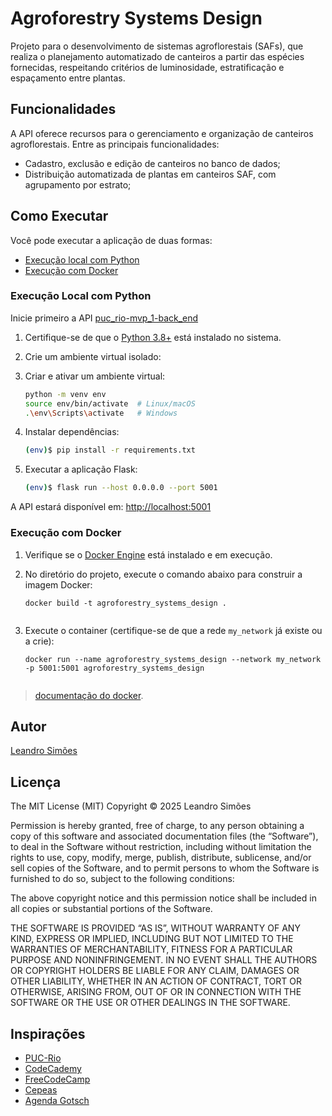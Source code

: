 # Agroforestry Systems Design

Projeto para o desenvolvimento de sistemas agroflorestais (SAFs), que realiza o planejamento automatizado de canteiros a partir das espécies fornecidas, respeitando critérios de luminosidade, estratificação e espaçamento entre plantas.

## Funcionalidades

A API oferece recursos para o gerenciamento e organização de canteiros agroflorestais. Entre as principais funcionalidades:

- Cadastro, exclusão e edição de canteiros no banco de dados;
- Distribuição automatizada de plantas em canteiros SAF, com agrupamento por estrato;

## Como Executar

Você pode executar a aplicação de duas formas:

- [Execução local com Python](#execução-local-com-python)
- [Execução com Docker](#execução-com-docker)

### Execução Local com Python

Inicie primeiro a API [puc_rio-mvp_1-back_end](https://github.com/Leandr0SmS/puc_rio-mvp_1-back_end)

1. Certifique-se de que o [Python 3.8+](https://www.python.org/) está instalado no sistema.
2. Crie um ambiente virtual isolado:

3. Criar e ativar um ambiente virtual:

   ```bash
   python -m venv env
   source env/bin/activate  # Linux/macOS
   .\env\Scripts\activate   # Windows

4. Instalar dependências:

   ```bash
   (env)$ pip install -r requirements.txt

5. Executar a aplicação Flask:

   ```bash
   (env)$ flask run --host 0.0.0.0 --port 5001

A API estará disponível em: [http://localhost:5001](http://localhost:5001)

### Execução com Docker

1. Verifique se o [Docker Engine](https://docs.docker.com/engine/) está instalado e em execução.

2. No diretório do projeto, execute o comando abaixo para construir a imagem Docker:

   ```Docker CLI
   docker build -t agroforestry_systems_design .


3. Execute o container (certifique-se de que a rede `my_network` já existe ou a crie):

   ```Docker CLI
   docker run --name agroforestry_systems_design --network my_network -p 5001:5001 agroforestry_systems_design


>[documentação do docker](https://docs.docker.com/engine/reference/run/).

## Autor

[Leandro Simões](https://github.com/Leandr0SmS)

## Licença

The MIT License (MIT)
Copyright © 2025 Leandro Simões

Permission is hereby granted, free of charge, to any person obtaining a copy of this software and associated documentation files (the “Software”), to deal in the Software without restriction, including without limitation the rights to use, copy, modify, merge, publish, distribute, sublicense, and/or sell copies of the Software, and to permit persons to whom the Software is furnished to do so, subject to the following conditions:

The above copyright notice and this permission notice shall be included in all copies or substantial portions of the Software.

THE SOFTWARE IS PROVIDED “AS IS”, WITHOUT WARRANTY OF ANY KIND, EXPRESS OR IMPLIED, INCLUDING BUT NOT LIMITED TO THE WARRANTIES OF MERCHANTABILITY, FITNESS FOR A PARTICULAR PURPOSE AND NONINFRINGEMENT. IN NO EVENT SHALL THE AUTHORS OR COPYRIGHT HOLDERS BE LIABLE FOR ANY CLAIM, DAMAGES OR OTHER LIABILITY, WHETHER IN AN ACTION OF CONTRACT, TORT OR OTHERWISE, ARISING FROM, OUT OF OR IN CONNECTION WITH THE SOFTWARE OR THE USE OR OTHER DEALINGS IN THE SOFTWARE.

## Inspirações

- [PUC-Rio](https://www.puc-rio.br/index.html)
- [CodeCademy](https://www.codecademy.com/)
- [FreeCodeCamp](https://www.freecodecamp.org/learn/)
- [Cepeas](https://www.cepeas.org/)
- [Agenda Gotsch](https://agendagotsch.com/)
